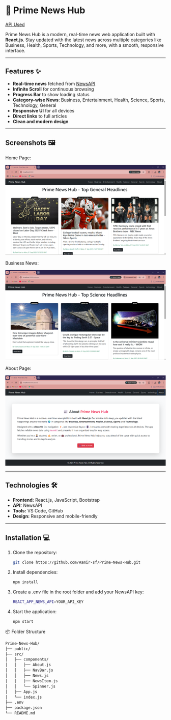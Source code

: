 # 📰 Prime News Hub

[API Used](https://newsapi.org/)

Prime News Hub is a modern, real-time news web application built with **React.js**. Stay updated with the latest news across multiple categories like Business, Health, Sports, Technology, and more, with a smooth, responsive interface.

---

## Features ✨

- **Real-time news** fetched from [NewsAPI](https://newsapi.org/)
- **Infinite Scroll** for continuous browsing
- **Progress Bar** to show loading status
- **Category-wise News**: Business, Entertainment, Health, Science, Sports, Technology, General
- **Responsive UI** for all devices
- **Direct links** to full articles
- **Clean and modern design**

---

## Screenshots 🖼️

Home Page:

![Home Page](Screenshorts/Home.png)

Business News:

![Science News](Screenshorts/Science.png)

About Page:

![About Page](Screenshorts/About.png)

---

## Technologies 🛠️

- **Frontend:** React.js, JavaScript, Bootstrap  
- **API:** NewsAPI  
- **Tools:** VS Code, GitHub  
- **Design:** Responsive and mobile-friendly

---

## Installation 💻

1. Clone the repository:  
   ```bash
   git clone https://github.com/Aamir-sf/Prime-News-Hub.git
2. Install dependencies:
   ```bash
   npm install
4. Create a .env file in the root folder and add your NewsAPI key:
   ```bash
   REACT_APP_NEWS_API=YOUR_API_KEY
6. Start the application:
   ```bash
   npm start

📦 Folder Structure
   ```bash
Prime-News-Hub/
├── public/
├── src/
│   ├── components/
│   │   ├── About.js
│   │   ├── NavBar.js
│   │   ├── News.js
│   │   ├── NewsItem.js
│   │   └── Spinner.js
│   ├── App.js
│   └── index.js
├── .env
├── package.json
└── README.md

